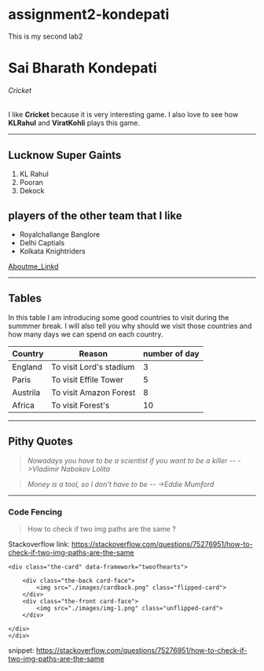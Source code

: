 # assignment2-kondepati
This is my second lab2 

# Sai Bharath Kondepati
###### Cricket

I like **Cricket** because it is very interesting game. I also love to see how **KLRahul** and **ViratKohli** plays this game.
***
## Lucknow Super Gaints
1. KL Rahul
2. Pooran
3. Dekock

## players of the other team that I like
* Royalchallange Banglore
* Delhi Captials
* Kolkata Knightriders

[Aboutme_Linkd](AboutMe.md)

---
## Tables
In this table I am introducing some good countries to visit during the summmer break. I will also tell you why should we visit those countries and how many days we can spend on each country.

| Country| Reason| number of day|
|------------|-----------|------------------|
|England|To visit Lord's stadium|3|
|Paris|To visit Effile Tower|5|
|Austrila|To visit Amazon Forest|8|
|Africa|To visit Forest's|10|

---

## Pithy Quotes 

> *Nowadays you have to be a scientist if you want to be a killer --*
 *->Vladimir Nabokov Lolita* 

> *Money is a tool, so I don't have to be --*
*->Eddie Mumford*

---

### Code Fencing

> How to check if two img paths are the same ?

Stackoverflow link: <https://stackoverflow.com/questions/75276951/how-to-check-if-two-img-paths-are-the-same>

```<div class="main-card-container">
<div class="the-card" data-framework="twoofhearts">

    <div class="the-back card-face">
        <img src="./images/cardback.png" class="flipped-card"> 
    </div>
    <div class="the-front card-face">
        <img src="./images/img-1.png" class="unflipped-card"> 
    </div>

</div>        
</div>
```
snippet: <https://stackoverflow.com/questions/75276951/how-to-check-if-two-img-paths-are-the-same>

